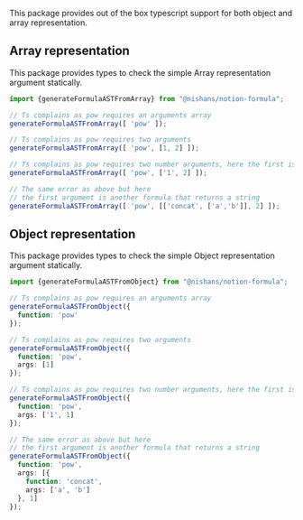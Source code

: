 This package provides out of the box typescript support for both object and array representation.

## Array representation

This package provides types to check the simple Array representation argument statically.

```ts
import {generateFormulaASTFromArray} from "@nishans/notion-formula";

// Ts complains as pow requires an arguments array
generateFormulaASTFromArray([ 'pow' ]);

// Ts complains as pow requires two arguments
generateFormulaASTFromArray([ 'pow', [1, 2] ]);

// Ts complains as pow requires two number arguments, here the first is a string
generateFormulaASTFromArray([ 'pow', ['1', 2] ]);

// The same error as above but here 
// the first argument is another formula that returns a string
generateFormulaASTFromArray([ 'pow', [['concat', ['a','b']], 2] ]);
```

## Object representation

This package provides types to check the simple Object representation argument statically.

```ts
import {generateFormulaASTFromObject} from "@nishans/notion-formula";

// Ts complains as pow requires an arguments array
generateFormulaASTFromObject({
  function: 'pow'
});

// Ts complains as pow requires two arguments
generateFormulaASTFromObject({
  function: 'pow',
  args: [1]
});

// Ts complains as pow requires two number arguments, here the first is a string
generateFormulaASTFromObject({
  function: 'pow',
  args: ['1', 1]
});

// The same error as above but here 
// the first argument is another formula that returns a string
generateFormulaASTFromObject({
  function: 'pow',
  args: [{
    function: 'concat',
    args: ['a', 'b']
  }, 1]
});
```